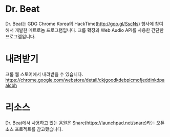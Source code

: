 Dr. Beat
========

Dr. Beat는 GDG Chrome Korea의 HackTime(http://goo.gl/SscNs) 행사에 참여해서 개발한 메트로놈 프로그램입니다. 크롬 확장과 Web Audio API를 사용한 간단한 프로그램입니다.

내려받기
========
크롬 웹 스토어에서 내려받을 수 있습니다.
https://chrome.google.com/webstore/detail/dkjgoodkdebpicmofjeddinkdpaalcbh

리소스 
======
Dr. Beat에서 사용하고 있는 음원은 Snare(https://launchpad.net/snare)라는 오픈소스 프로젝트를 참고했습니다.
